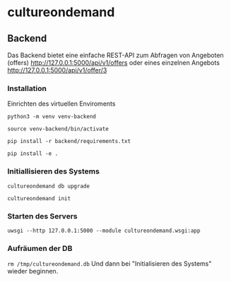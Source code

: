 # cultureondemand

## Backend
Das Backend bietet eine einfache REST-API zum Abfragen von Angeboten (offers) http://127.0.0.1:5000/api/v1/offers oder eines einzelnen Angebots http://127.0.0.1:5000/api/v1/offer/3

### Installation
Einrichten des virtuellen Enviroments

`python3 -m venv venv-backend`

`source venv-backend/bin/activate`

`pip install -r backend/requirements.txt`

`pip install -e .`

### Initiallisieren des Systems
`cultureondemand db upgrade`

`cultureondemand init`

### Starten des Servers
`uwsgi --http 127.0.0.1:5000 --module cultureondemand.wsgi:app`

### Aufräumen der DB
`rm /tmp/cultureondemand.db`
Und dann bei "Initialisieren des Systems" wieder beginnen.

